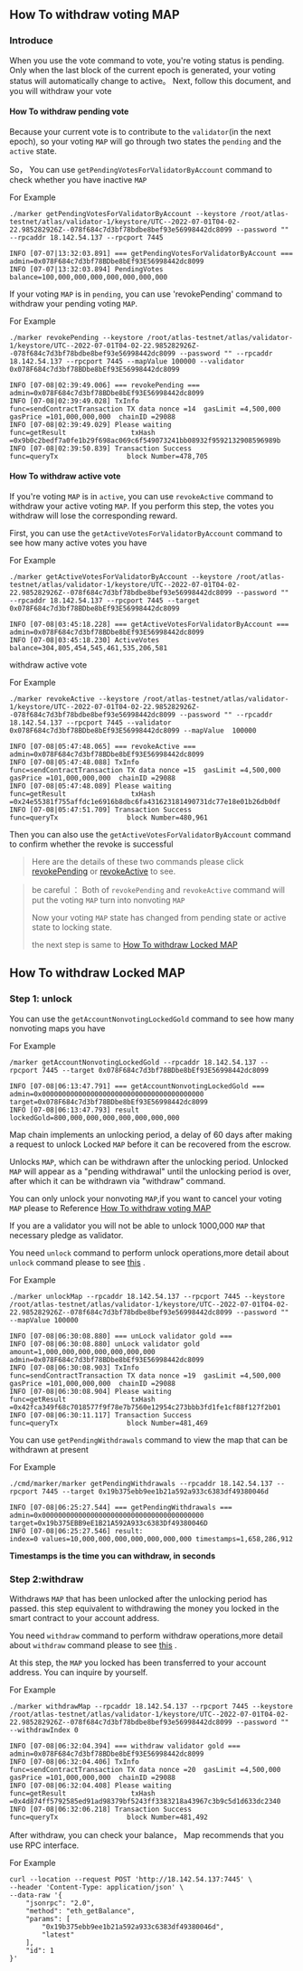 ## How To withdraw voting MAP

### Introduce

When you use the vote command to vote, you're voting status is pending. Only when the last block of the current epoch is generated, your voting status will automatically change to active。
Next, follow this document, and you will withdraw your vote

#### How To withdraw pending vote

Because your current vote is to contribute to the `validator`(in the next epoch), so your voting `MAP` will go through two states the `pending` and the `active` state.

So， You can use `getPendingVotesForValidatorByAccount` command to  check whether you have inactive `MAP`

For Example
```shell
./marker getPendingVotesForValidatorByAccount --keystore /root/atlas-testnet/atlas/validator-1/keystore/UTC--2022-07-01T04-02-22.985282926Z--078f684c7d3bf78bdbe8bef93e56998442dc8099 --password "" --rpcaddr 18.142.54.137 --rpcport 7445

INFO [07-07|13:32:03.891] === getPendingVotesForValidatorByAccount === admin=0x078F684c7d3bf78BDbe8bEf93E56998442dc8099
INFO [07-07|13:32:03.894] PendingVotes                             balance=100,000,000,000,000,000,000,000
```

If your voting `MAP` is in `pending`, you can use 'revokePending' command to withdraw your pending voting `MAP`.

For Example
```shell
./marker revokePending --keystore /root/atlas-testnet/atlas/validator-1/keystore/UTC--2022-07-01T04-02-22.985282926Z--078f684c7d3bf78bdbe8bef93e56998442dc8099 --password "" --rpcaddr 18.142.54.137 --rpcport 7445 --mapValue 100000 --validator 0x078F684c7d3bf78BDbe8bEf93E56998442dc8099

INFO [07-08|02:39:49.006] === revokePending ===                    admin=0x078F684c7d3bf78BDbe8bEf93E56998442dc8099
INFO [07-08|02:39:49.028] TxInfo                                   func=sendContractTransaction TX data nonce =14  gasLimit =4,500,000  gasPrice =101,000,000,000  chainID =29088
INFO [07-08|02:39:49.029] Please waiting                           func=getResult                txHash =0x9b0c2bedf7a0fe1b29f698ac069c6f549073241bb08932f9592132908596989b
INFO [07-08|02:39:50.839] Transaction Success                      func=queryTx                 block Number=478,705
```

#### How To withdraw active vote

If you're voting `MAP` is in `active`, you can use `revokeActive` command to withdraw your  active voting `MAP`. If you perform this step, the votes you withdraw will lose the corresponding reward.

First, you can use the `getActiveVotesForValidatorByAccount` command to see how many active votes you have

For Example
```shell
./marker getActiveVotesForValidatorByAccount --keystore /root/atlas-testnet/atlas/validator-1/keystore/UTC--2022-07-01T04-02-22.985282926Z--078f684c7d3bf78bdbe8bef93e56998442dc8099 --password "" --rpcaddr 18.142.54.137 --rpcport 7445 --target 0x078F684c7d3bf78BDbe8bEf93E56998442dc8099

INFO [07-08|03:45:18.228] === getActiveVotesForValidatorByAccount === admin=0x078F684c7d3bf78BDbe8bEf93E56998442dc8099
INFO [07-08|03:45:18.230] ActiveVotes                              balance=304,805,454,545,461,535,206,581
```

withdraw active vote

For Example 
```shell
./marker revokeActive --keystore /root/atlas-testnet/atlas/validator-1/keystore/UTC--2022-07-01T04-02-22.985282926Z--078f684c7d3bf78bdbe8bef93e56998442dc8099 --password "" --rpcaddr 18.142.54.137 --rpcport 7445 --validator 0x078F684c7d3bf78BDbe8bEf93E56998442dc8099 --mapValue  100000

INFO [07-08|05:47:48.065] === revokeActive ===                     admin=0x078F684c7d3bf78BDbe8bEf93E56998442dc8099
INFO [07-08|05:47:48.088] TxInfo                                   func=sendContractTransaction TX data nonce =15  gasLimit =4,500,000  gasPrice =101,000,000,000  chainID =29088
INFO [07-08|05:47:48.089] Please waiting                           func=getResult                txHash =0x24e55381f755affdc1e6916b8dbc6fa431623181490731dc77e18e01b26db0df
INFO [07-08|05:47:51.709] Transaction Success                      func=queryTx                 block Number=480,961
```

Then you can also use the `getActiveVotesForValidatorByAccount` command to confirm whether the revoke is successful

> Here are the details of these two commands please click [revokePending](./marker/AboutVote.md#revokepending) or [revokeActive](./marker/AboutVote.md#revokeactive) to see.

> be careful ： Both of `revokePending` and `revokeActive` command will put the voting `MAP` turn into nonvoting `MAP`
> 
> Now your voting `MAP` state has changed from pending state or active state to locking state.
> 
> the next step is same to [How To withdraw Locked MAP](./how-to-withdraw.md#how-to-withdraw-locked-map)


## How To withdraw Locked MAP

### Step 1: unlock

You can use the `getAccountNonvotingLockedGold` command to see how many nonvoting maps you have

For Example
```shell
/marker getAccountNonvotingLockedGold --rpcaddr 18.142.54.137 --rpcport 7445 --target 0x078F684c7d3bf78BDbe8bEf93E56998442dc8099

INFO [07-08|06:13:47.791] === getAccountNonvotingLockedGold ===    admin=0x0000000000000000000000000000000000000000 target=0x078F684c7d3bf78BDbe8bEf93E56998442dc8099
INFO [07-08|06:13:47.793] result                                   lockedGold=800,000,000,000,000,000,000,000
```

Map chain implements an unlocking period, a delay of 60 days after making a request to unlock Locked `MAP` before it can be recovered from the escrow.

Unlocks `MAP`, which can be withdrawn after the unlocking period. Unlocked `MAP` will appear as a "pending withdrawal" until the unlocking period is over, after which it can be withdrawn via "withdraw" command.

You can only unlock your nonvoting `MAP`,if you want to cancel your voting `MAP` please to Reference [How To withdraw voting MAP](./how-to-withdraw.md#how-to-withdraw-voting-map)

If you are a validator you will not be able to unlock 1000,000 `MAP` that necessary pledge as validator.

You need `unlock` command to perform unlock operations,more detail about `unlock` command please to see [this](./marker/AboutCommon.md#unlockmap) .

For Example
```shell
./marker unlockMap --rpcaddr 18.142.54.137 --rpcport 7445 --keystore /root/atlas-testnet/atlas/validator-1/keystore/UTC--2022-07-01T04-02-22.985282926Z--078f684c7d3bf78bdbe8bef93e56998442dc8099 --password "" --mapValue 100000

INFO [07-08|06:30:08.880] === unLock validator gold ===
INFO [07-08|06:30:08.880] unLock validator gold                    amount=1,000,000,000,000,000,000,000 admin=0x078F684c7d3bf78BDbe8bEf93E56998442dc8099
INFO [07-08|06:30:08.903] TxInfo                                   func=sendContractTransaction TX data nonce =19  gasLimit =4,500,000  gasPrice =101,000,000,000  chainID =29088
INFO [07-08|06:30:08.904] Please waiting                           func=getResult                txHash =0x42fca349f68c7018577f9f78e7b7560e12954c273bbb3fd1fe1cf88f127f2b01
INFO [07-08|06:30:11.117] Transaction Success                      func=queryTx                 block Number=481,469
```

You can use `getPendingWithdrawals` command to view the map that can be withdrawn at present

For Example
```shell
./cmd/marker/marker getPendingWithdrawals --rpcaddr 18.142.54.137 --rpcport 7445 --target 0x19b375ebb9ee1b21a592a933c6383df49380046d

INFO [07-08|06:25:27.544] === getPendingWithdrawals ===            admin=0x0000000000000000000000000000000000000000 target=0x19b375EBB9eE1B21A592A933c6383Df49380046D
INFO [07-08|06:25:27.546] result:                                  index=0 values=10,000,000,000,000,000,000,000 timestamps=1,658,286,912
```

**Timestamps is the time you can withdraw, in seconds**

### Step 2:withdraw

Withdraws `MAP` that has been unlocked after the unlocking period has passed. this step equivalent to withdrawing the money you locked in the smart contract to your account address.

You need `withdraw` command to perform withdraw operations,more detail about `withdraw` command please to see [this](./marker/AboutCommon.md#withdrawmap) .

At this step, the `MAP` you locked has been transferred to your account address. You can inquire by yourself.

For Example
```shell
./marker withdrawMap --rpcaddr 18.142.54.137 --rpcport 7445 --keystore /root/atlas-testnet/atlas/validator-1/keystore/UTC--2022-07-01T04-02-22.985282926Z--078f684c7d3bf78bdbe8bef93e56998442dc8099 --password "" --withdrawIndex 0

INFO [07-08|06:32:04.394] === withdraw validator gold ===          admin=0x078F684c7d3bf78BDbe8bEf93E56998442dc8099
INFO [07-08|06:32:04.406] TxInfo                                   func=sendContractTransaction TX data nonce =20  gasLimit =4,500,000  gasPrice =101,000,000,000  chainID =29088
INFO [07-08|06:32:04.408] Please waiting                           func=getResult                txHash =0x4d874ff5792585ed91ad98379bf5243ff3383218a43967c3b9c5d1d633dc2340
INFO [07-08|06:32:06.218] Transaction Success                      func=queryTx                 block Number=481,492
```

After withdraw, you can check your balance， Map recommends that you use RPC interface.

For Example
```shell
curl --location --request POST 'http://18.142.54.137:7445' \
--header 'Content-Type: application/json' \
--data-raw '{
    "jsonrpc": "2.0",
    "method": "eth_getBalance",
    "params": [
        "0x19b375ebb9ee1b21a592a933c6383df49380046d",
        "latest"
    ],
    "id": 1
}'
```
